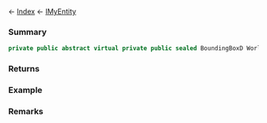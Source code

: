 ← [Index](Api-Index) ← [IMyEntity](VRage.Game.ModAPI.Ingame.IMyEntity)

### Summary

```csharp
private public abstract virtual private public sealed BoundingBoxD WorldAABB
```

### Returns

### Example

### Remarks

